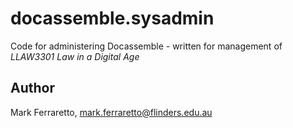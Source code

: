 # docassemble.sysadmin

Code for administering Docassemble - written for management of *LLAW3301 Law in a Digital Age*

## Author

Mark Ferraretto, mark.ferraretto@flinders.edu.au

